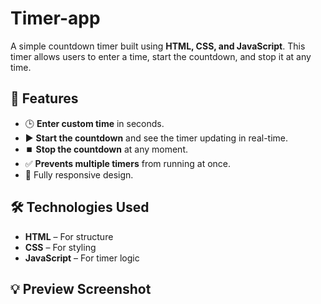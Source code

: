 # Timer-app

A simple countdown timer built using **HTML, CSS, and JavaScript**. This timer allows users to enter a time, start the countdown, and stop it at any time.


## 🚀 Features
- 🕒 **Enter custom time** in seconds.
- ▶️ **Start the countdown** and see the timer updating in real-time.
- ⏹️ **Stop the countdown** at any moment.
- ✅ **Prevents multiple timers** from running at once.
- 🎨 Fully responsive design.


## 🛠️ Technologies Used
- **HTML** – For structure
- **CSS** – For styling
- **JavaScript** – For timer logic

## 💡 Preview Screenshot
